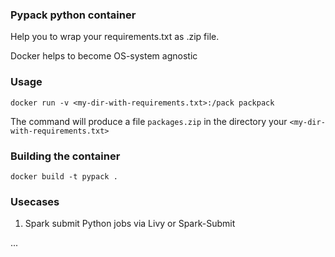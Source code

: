 ### Pypack python container

Help you to wrap your requirements.txt as .zip file. 

Docker helps to become OS-system agnostic

### Usage

`docker run -v <my-dir-with-requirements.txt>:/pack packpack`

The command will produce a file `packages.zip` in the directory your `<my-dir-with-requirements.txt>`

### Building the container

`docker build -t pypack .`

### Usecases

1. Spark submit Python jobs via Livy or Spark-Submit

...
